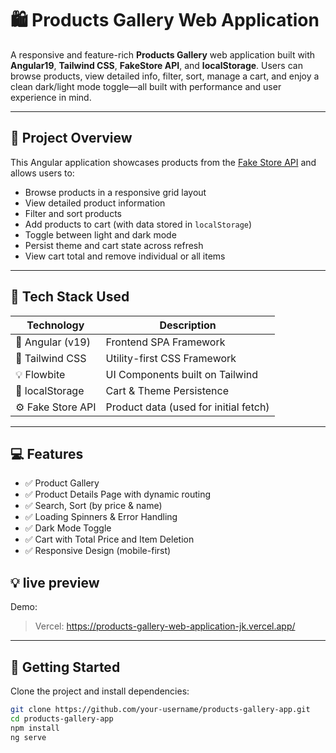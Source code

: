 # 🛍️ Products Gallery Web Application

A responsive and feature-rich **Products Gallery** web application built with **Angular19**, **Tailwind CSS**, **FakeStore API**, and **localStorage**. Users can browse products, view detailed info, filter, sort, manage a cart, and enjoy a clean dark/light mode toggle—all built with performance and user experience in mind.

---

## 📝 Project Overview

This Angular application showcases products from the [Fake Store API](https://fakestoreapi.com/products) and allows users to:

- Browse products in a responsive grid layout
- View detailed product information
- Filter and sort products
- Add products to cart (with data stored in `localStorage`)
- Toggle between light and dark mode
- Persist theme and cart state across refresh
- View cart total and remove individual or all items

---

## 🧱 Tech Stack Used

| Technology        | Description                               |
|-------------------|-------------------------------------------|
| 🔺 Angular (v19)   | Frontend SPA Framework                    |
| 🎨 Tailwind CSS    | Utility-first CSS Framework               |
| 💡 Flowbite        | UI Components built on Tailwind           |
| 💾 localStorage    | Cart & Theme Persistence                  |
| ⚙️ Fake Store API  | Product data (used for initial fetch)     |

---

## 💻 Features

- ✅ Product Gallery
- ✅ Product Details Page with dynamic routing
- ✅ Search, Sort (by price & name)
- ✅ Loading Spinners & Error Handling
- ✅ Dark Mode Toggle
- ✅ Cart with Total Price and Item Deletion
- ✅ Responsive Design (mobile-first)




## 💡 live preview
Demo:
> Vercel: https://products-gallery-web-application-jk.vercel.app/

---

## 🚀 Getting Started

Clone the project and install dependencies:

```bash
git clone https://github.com/your-username/products-gallery-app.git
cd products-gallery-app
npm install
ng serve
